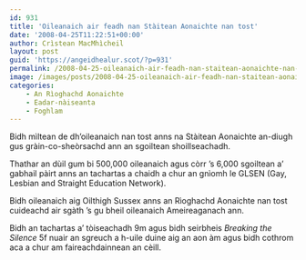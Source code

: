 ```yaml
---
id: 931
title: 'Oileanaich air feadh nan Stàitean Aonaichte nan tost'
date: '2008-04-25T11:22:51+00:00'
author: Crìstean MacMhìcheil
layout: post
guid: 'https://angeidhealur.scot/?p=931'
permalink: /2008-04-25-oileanaich-air-feadh-nan-staitean-aonaichte-nan-tost/
image: /images/posts/2008-04-25-oileanaich-air-feadh-nan-staitean-aonaichte-nan-tost.webp
categories:
    - An Rìoghachd Aonaichte
    - Eadar-nàiseanta
    - Foghlam
---
```


Bidh mìltean de dh’oileanaich nan tost anns na Stàitean Aonaichte an-diugh gus gràin-co-sheòrsachd ann an sgoiltean shoillseachadh.

Thathar an dùil gum bi 500,000 oileanaich agus còrr ’s 6,000 sgoiltean a’ gabhail pàirt anns an tachartas a chaidh a chur an gnìomh le GLSEN (Gay, Lesbian and Straight Education Network).

Bidh oileanaich aig Oilthigh Sussex anns an Rìoghachd Aonaichte nan tost cuideachd air sgàth ’s gu bheil oileanaich Ameireaganach ann.

Bidh an tachartas a’ tòiseachadh 9m agus bidh seirbheis *Breaking the Silence* 5f nuair an sgreuch a h-uile duine aig an aon àm agus bidh cothrom aca a chur am faireachdainnean an cèill.
